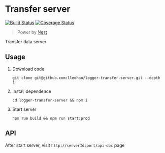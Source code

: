 # Transfer server

[![Build Status](https://travis-ci.com/remote-web-dev-tools/transfer-server.svg?branch=master)](https://travis-ci.com/remote-web-dev-tools/transfer-server) [![Coverage Status](https://coveralls.io/repos/github/lleohao/logger-transfer-server/badge.svg?branch=master)](https://coveralls.io/github/lleohao/logger-transfer-server?branch=master)

> Power by [Nest](https://github.com/nestjs/nest)

Transfer data server

## Usage

1. Download code

    `git clone git@github.com:lleohao/logger-transfer-server.git --depth 1`

2. Install dependence

   `cd logger-transfer-server && npm i`
   
3. Start server

    `npm run build && npm run start:prod`


## API

After start server, visit `http://serverId:port/api-doc` page
